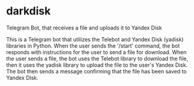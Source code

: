 # darkdisk
Telegram Bot, that receives a file and uploads it to Yandex Disk

This is a Telegram bot that utilizes the Telebot and Yandex Disk (yadisk) libraries in Python. When the user sends the '/start' command, the bot responds with instructions for the user to send a file for download. When the user sends a file, the bot uses the Telebot library to download the file, then it uses the yadisk library to upload the file to the user's Yandex Disk. The bot then sends a message confirming that the file has been saved to Yandex Disk.
